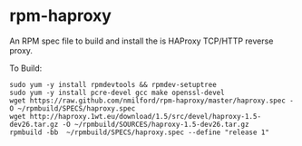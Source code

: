 rpm-haproxy
===========

An RPM spec file to build and install the is HAProxy TCP/HTTP reverse proxy.

To Build:

    sudo yum -y install rpmdevtools && rpmdev-setuptree
    sudo yum -y install pcre-devel gcc make openssl-devel
    wget https://raw.github.com/nmilford/rpm-haproxy/master/haproxy.spec -O ~/rpmbuild/SPECS/haproxy.spec
    wget http://haproxy.1wt.eu/download/1.5/src/devel/haproxy-1.5-dev26.tar.gz -O ~/rpmbuild/SOURCES/haproxy-1.5-dev26.tar.gz
    rpmbuild -bb  ~/rpmbuild/SPECS/haproxy.spec --define "release 1"
